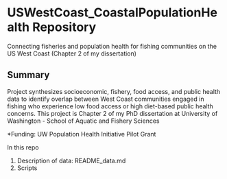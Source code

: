 

# USWestCoast_CoastalPopulationHealth Repository
Connecting fisheries and population health for fishing communities on the US West Coast (Chapter 2 of my dissertation)

## Summary
Project synthesizes socioeconomic, fishery, food access, and public health data to identify overlap between West Coast communities engaged in fishing who experience low food access or high diet-based public health concerns. This project is Chapter 2 of my PhD dissertation at University of Washington - School of Aquatic and Fishery Sciences

*Funding: UW Population Health Initiative Pilot Grant

In this repo
1. Description of data: README_data.md
2. Scripts
